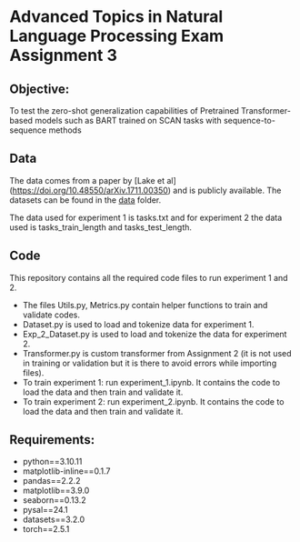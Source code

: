 # Advanced Topics in Natural Language Processing Exam Assignment 3 
## Objective: 
To test the zero-shot generalization capabilities of Pretrained Transformer-based models such as BART trained on SCAN tasks with sequence-to-sequence methods

## Data 

The data comes from a paper by [Lake et al]
(https://doi.org/10.48550/arXiv.1711.00350) and is publicly available. The datasets can be found in the [data](https://github.com/brendenlake/SCAN.git) folder.

The data used for experiment 1 is tasks.txt and for experiment 2 the data used is tasks_train_length and tasks_test_length. 

## Code 

This repository contains all the required code files to run experiment 1 and 2. 
- The files Utils.py, Metrics.py contain helper functions to train and validate codes.
- Dataset.py is used to load and tokenize data for experiment 1.
- Exp_2_Dataset.py is used to load and tokenize the data for experiment 2.
- Transformer.py is custom transformer from Assignment 2 (it is not used in training or validation but it is there to avoid errors while importing files). 
- To train experiment 1: run experiment_1.ipynb. It contains the code to load the data and then train and validate it. 
- To train experiment 2: run experiment_2.ipynb. It contains the code to load the data and then train and validate it.


## Requirements: 
- python==3.10.11
- matplotlib-inline==0.1.7
- pandas==2.2.2
- matplotlib==3.9.0
- seaborn==0.13.2
- pysal==24.1
- datasets==3.2.0
- torch==2.5.1

